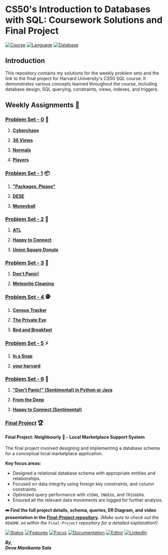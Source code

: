 # CS50's Introduction to Databases with SQL: Coursework Solutions and Final Project

[![Course](https://img.shields.io/badge/Course-CS50%20SQL-blue)](https://cs50.harvard.edu/sql/) [![Language](https://img.shields.io/badge/Language-SQL-orange)]() [![Database](https://img.shields.io/badge/Database-SQLite-blue?logo=sqlite&logoColor=white)](https://www.sqlite.org/) 

## Introduction
This repository contains my solutions for the weekly problem sets and the link to the final project for Harvard University's CS50 SQL course. It demonstrates various concepts learned throughout the course, including database design, SQL querying, constraints, views, indexes, and triggers.

## Weekly Assignments 📒

### [Problem Set - 0](./Week-0) 🧩

1. [**Cyberchase**](./Week-0/1-cyberchase)

2. [**36 Views**](./Week-0/2.1-views)

3. [**Normals**](./Week-0/2.2-normals)

4. [**Players**](./Week-0/3-players)

### [Problem Set - 1](./Week-1) 📦

1. [**"Packages, Please"**](./Week-1/1-packages)

2. [**DESE**](./Week-1/2-dese)

3. [**Moneyball**](./Week-1/3-moneyball)

### [Problem Set - 2](./Week-2) 🔗

1. [**ATL**](./Week-2/1-atl)

2. [**Happy to Connect**](./Week-2/2-connect)

3. [**Union Square Donuts**](./Week-2/3-donuts)

### [Problem Set - 3](./Week-3) 🚀

1. [**Don't Panic!**](./Week-3/1-dont-panic)

2. [**Meteorite Cleaning**](./Week-3/2-meteorites)

### [Problem Set - 4](./Week-4) 🕵️

1. [**Census Tracker**](./Week-4/1-Census)

2. [**The Private Eye**](./Week-4/2-private)

3. [**Bed and Breakfast**](./Week-4/3-bnb)

### [Problem Set - 5](./Week-5) ⚡

1. [**In a Snap**](./Week-5/1-snap)

2. [**your harvard**](./Week-6/2-harvard)

### [Problem Set - 6](./Week-6) 🐍

1. [**"Don't Panic!" (Sentimental) in Python or Java**](./Week-6/1-dont-panic-python)

2. [**From the Deep**](./Week-6/2-deep)

3. [**Happy to Connect (Sentimental)**](./Week-6/3-sentimental-connect)

### [Final Project](https://github.com/devamanikantasala/cs50-sql-final-project.git) 🏆

#### Final Project: Neighbourly 🤝 - Local Marketplace Support System

The final project involved designing and implementing a database schema for a conceptual local marketplace application.

**Key focus areas:**
* Designed a relational database schema with appropriate entities and relationships.
* Focused on data integrity using foreign key constraints, and column constraints.
* Optimized query performance with `VIEW`s, `INDEX`s, and `TRIGGER`s.	
* Ensured all the relevant data movements are logged for further analysis.

**➡️ Find the full project details, schema, queries, ER Diagram, and video presentation in the [Final-Project repository](./Final-Project/).**
*(Make sure to check out the `README.md` within the `Final-Project` repository for a detailed explanation!)*

[![Status](https://img.shields.io/badge/Status-Completed-green)]() [![Features](https://img.shields.io/badge/Features-Views%2C%20Triggers%2C%20Indexes-success)]() [![Focus](https://img.shields.io/badge/Focus-Schema%20Design-blueviolet)]() [![Documentation](https://img.shields.io/badge/Documentation-Yes-brightgreen)]() [![Editor](https://img.shields.io/badge/Editor-VS%20Code-blue?logo=visualstudiocode)]() [![LinkedIn](https://img.shields.io/badge/LinkedIn-Profile-blue?logo=linkedin)](https://www.linkedin.com/in/your-profile-url/)

***By,***<br>
***Deva Manikanta Sala***
